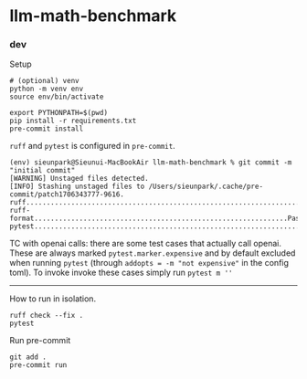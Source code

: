 # llm-math-benchmark




### dev

Setup

```
# (optional) venv
python -m venv env
source env/bin/activate

export PYTHONPATH=$(pwd)
pip install -r requirements.txt
pre-commit install
```

`ruff` and `pytest` is configured in `pre-commit`. 

```
(env) sieunpark@Sieunui-MacBookAir llm-math-benchmark % git commit -m "initial commit"
[WARNING] Unstaged files detected.
[INFO] Stashing unstaged files to /Users/sieunpark/.cache/pre-commit/patch1706343777-9616.
ruff.....................................................................Passed
ruff-format..............................................................Passed
pytest...................................................................Passed
```

TC with openai calls: there are some test cases that actually call openai. These are always marked `pytest.marker.expensive` and by default excluded when running `pytest` (through `addopts = -m "not expensive"` in the config toml). To invoke invoke these cases simply run `pytest m ''`


-----------

How to run in isolation.

```
ruff check --fix . 
pytest
```

Run pre-commit

```
git add .
pre-commit run
```